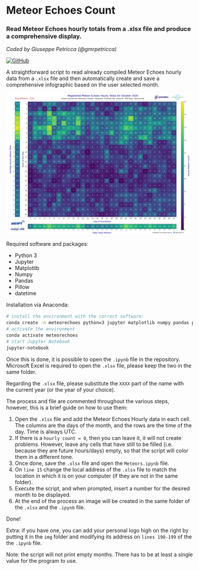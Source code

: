 # Meteor Echoes Count
### Read Meteor Echoes hourly totals from a .xlsx file and produce a comprehensive display.

*Coded by Giuseppe Petricca (@gmrpetricca)*

[![GitHub](https://img.shields.io/github/license/raspishake/rsudp)](https://github.com/raspishake/rsudp/blob/master/LICENSE)

A straightforward script to read already compiled Meteor Echoes hourly data from a `.xlsx` file and then automatically create and save a comprehensive infographic based on the user selected month.


![Example output](October_2020_Meteor_Count.png)

Required software and packages:
- Python 3
- Jupyter
- Matplotlib
- Numpy
- Pandas
- Pillow
- datetime

Installation via Anaconda:
```bash
# install the environment with the correct software:
conda create -n meteorechoes python=3 jupyter matplotlib numpy pandas pillow datetime
# activate the environment
conda activate meteorechoes
# start Jupyter Notebook
jupyter-notebook
```

Once this is done, it is possible to open the `.ipynb` file in the repository. Microsoft Excel is required to open the `.xlsx` file, please keep the two in the same folder.

Regarding the `.xlsx` file, please substitute the `XXXX` part of the name with the current year (or the year of your choice).

The process and file are commented throughout the various steps, however, this is a brief guide on how to use them: 

1. Open the `.xlsx` file and add the Meteor Echoes Hourly data in each cell. The columns are the days of the month, and the rows are the time of the day. Time is always UTC.
2. If there is a `hourly count = 0`, then you can leave it, it will not create problems. However, leave any cells that have still to be filled (i.e. because they are future hours/days) empty, so that the script will color them in a different tone.
3. Once done, save the `.xlsx` file and open the `Meteors.ipynb` file.
4. On `line 15` change the local address of the `.xlsx` file to match the location in which it is on your computer (if they are not in the same folder).
5. Execute the script, and when prompted, insert a number for the desired month to be displayed.
6. At the end of the process an image will be created in the same folder of the `.xlsx` and the `.ipynb` file.

Done!

Extra: if you have one, you can add your personal logo high on the right by putting it in the `img` folder and modifying its address on `lines 198-199` of the the `.ipynb` file.

Note: the script will not print empty months. There has to be at least a single value for the program to use.
